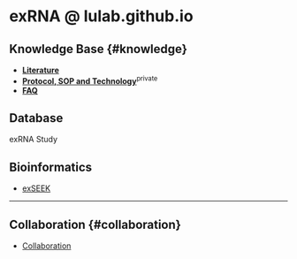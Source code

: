 # exRNA @ lulab.github.io

## Knowledge Base {#knowledge}

* [**Literature**](literature.md)
* [**Protocol, SOP and Technology**](https://github.com/lulab/intranet/wiki/Wet-Lab)<sup>private</sup> 
* [**FAQ**](http://lulab.github.io/exRNA/FAQ)

## Database

exRNA Study

## Bioinformatics

* [exSEEK](https://lulab.github.io/exSEEK) 





---

## Collaboration {#collaboration}

* [Collaboration](http://www.ncrnalab.org/pub)



